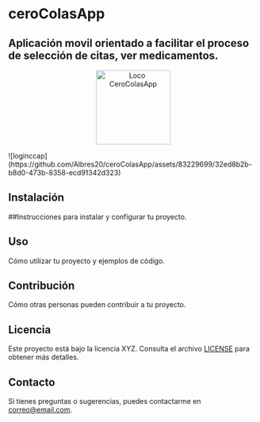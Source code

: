 # ceroColasApp
Aplicación movil orientado a facilitar el proceso de selección de citas, ver medicamentos.
---
<p align="center">
   <img src="https://github.com/Albres20/ceroColasApp/assets/83229699/92a03104-3264-441f-9740-cf053d4343f2" alt="Loco CeroColasApp" width="150" height="150" />

</p>
![loginccap](https://github.com/Albres20/ceroColasApp/assets/83229699/32ed8b2b-b8d0-473b-8358-ecd91342d323)




## Instalación
##Instrucciones para instalar y configurar tu proyecto.

## Uso

Cómo utilizar tu proyecto y ejemplos de código.

## Contribución

Cómo otras personas pueden contribuir a tu proyecto.

## Licencia

Este proyecto está bajo la licencia XYZ. Consulta el archivo [LICENSE](LICENSE) para obtener más detalles.

## Contacto

Si tienes preguntas o sugerencias, puedes contactarme en [correo@email.com](mailto:correo@email.com).
